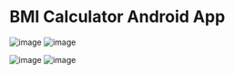 # BMI Calculator Android App

![image](https://user-images.githubusercontent.com/88308058/209458628-10309356-deb8-4f08-9d04-af04b1d6da88.png)
![image](https://user-images.githubusercontent.com/88308058/209458634-24c88c86-c3a0-4f0a-8af0-ea6c300c54bb.png)

![image](https://user-images.githubusercontent.com/88308058/209458636-7e8cf8d6-22a2-4e8b-8000-c1151b6d3e86.png)
![image](https://user-images.githubusercontent.com/88308058/209458640-642c7e6e-561d-4ed9-b7ac-ade3885b663c.png)
